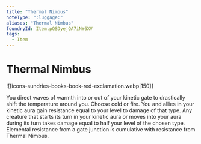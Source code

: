 ```yaml
---
title: "Thermal Nimbus"
noteType: ":luggage:"
aliases: "Thermal Nimbus"
foundryId: Item.pQSDyejQA7iNY6XV
tags:
  - Item
---
```


# Thermal Nimbus
![[icons-sundries-books-book-red-exclamation.webp|150]]

You direct waves of warmth into or out of your kinetic gate to drastically shift the temperature around you. Choose cold or fire. You and allies in your kinetic aura gain resistance equal to your level to damage of that type. Any creature that starts its turn in your kinetic aura or moves into your aura during its turn takes damage equal to half your level of the chosen type. Elemental resistance from a gate junction is cumulative with resistance from Thermal Nimbus.
